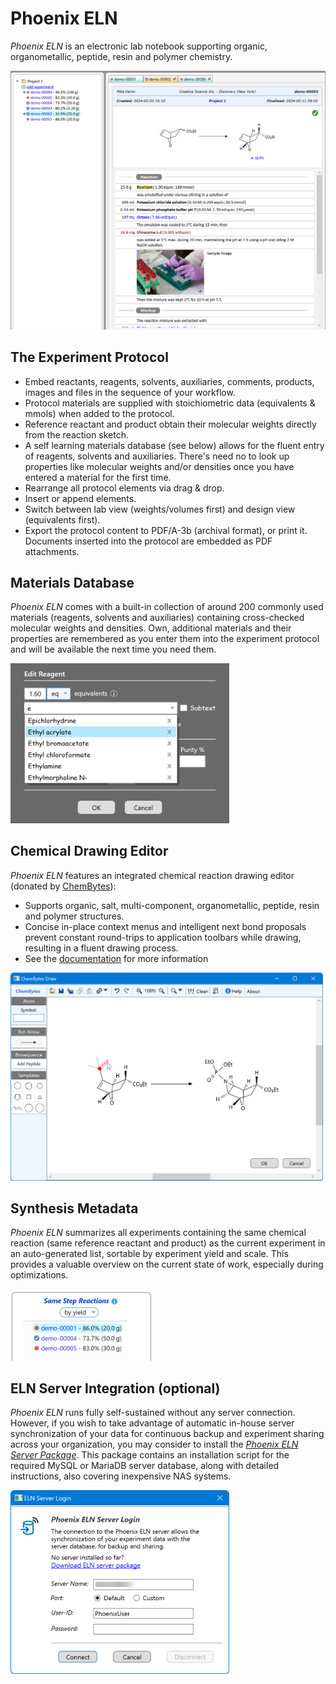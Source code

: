 # Phoenix ELN

*Phoenix ELN* is an electronic lab notebook supporting organic, organometallic, peptide, resin and polymer chemistry. 

<img src="GitHub_Assets/Phoenix-ELN.png" alt="drawing" width=800/> 

## The Experiment Protocol

- Embed reactants, reagents, solvents, auxiliaries, comments, products, images and files in the sequence of your workflow.
- Protocol materials are supplied with stoichiometric data (equivalents & mmols) when added to the protocol.
- Reference reactant and product obtain their molecular weights directly from the reaction sketch.
- A self learning materials database (see below) allows for the fluent entry of reagents, solvents and auxiliaries. There's need no to look up properties like molecular weights and/or densities once you have entered a material for the first time.
- Rearrange all protocol elements via drag & drop.
- Insert or append elements.
- Switch between lab view (weights/volumes first) and design view (equivalents first).
- Export the protocol content to PDF/A-3b (archival format), or print it. Documents inserted into the protocol are embedded as PDF attachments.


## Materials Database

*Phoenix ELN* comes with a built-in collection of around 200 commonly used materials (reagents, solvents and auxiliaries) containing cross-checked molecular weights and densities. Own, additional materials and their properties are remembered as you enter them into the experiment protocol and will be available the next time you need them.

<img src="GitHub_Assets/Materials-Database.png" alt="drawing" width=350/>

## Chemical Drawing Editor

*Phoenix ELN* features an integrated chemical reaction drawing editor (donated by [ChemBytes](https://chembytes.com)):
- Supports organic, salt, multi-component, organometallic, peptide, resin and polymer structures.
- Concise in-place context menus and intelligent next bond proposals prevent constant round-trips to application toolbars while drawing, resulting in a fluent drawing process.
- See the [documentation](https://chembytes.com/helpdocs/ChemBytesDraw-2/DrawBonds.html) for more information

<img src="GitHub_Assets/Reaction-Editor.png" alt="drawing" width=500/>


## Synthesis Metadata

*Phoenix ELN* summarizes all experiments containing the same chemical reaction (same reference reactant and product) as the current experiment in an auto-generated list, sortable by experiment yield and scale. This provides a valuable overview on the current state of work, especially during optimizations.

<img src="GitHub_Assets/Same_Step_List.png" alt="drawing" width=230/>

## ELN Server Integration (optional)

*Phoenix ELN* runs fully self-sustained without any server connection. However, if you wish to take advantage of automatic in-house server synchronization of your data for continuous backup and experiment sharing across your organization, you may consider to install the *[Phoenix ELN Server Package](https://github.com/abrechts/Phoenix-ELN-Server-Package)*. This package contains an installation script for the required MySQL or MariaDB server database, along with detailed instructions, also covering inexpensive NAS systems. 

<img src="GitHub_Assets/Server-Login.png" alt="drawing" width=350/>
